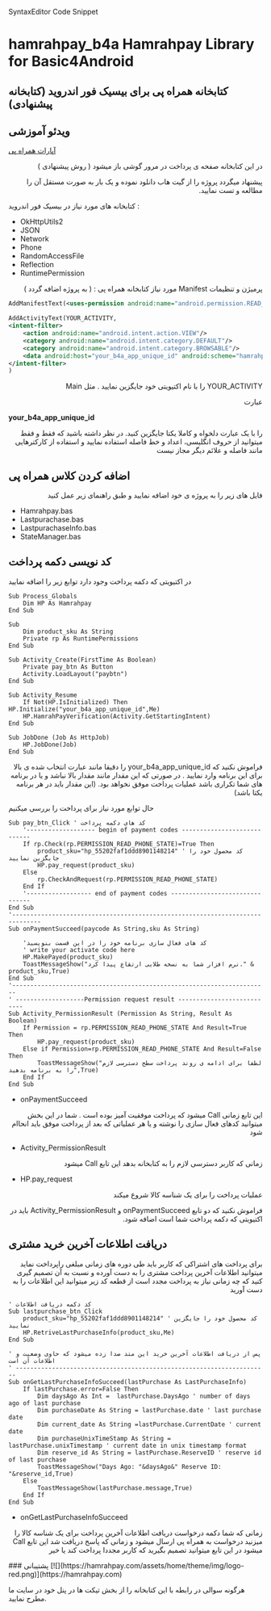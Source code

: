 
SyntaxEditor Code Snippet

# hamrahpay_b4a  Hamrahpay Library for Basic4Android
## کتابخانه همراه پی برای بیسیک فور اندروید  (کتابخانه پیشنهادی)
## ویدئو آموزشی  
[آپارات همراه پی](https://www.aparat.com/v/TBxuV)
<p dir='rtl' align='right'>
در این کتابخانه صفحه ی پرداخت در مرور گوشی باز میشود ( روش پیشنهادی )

</p>
<p dir='rtl' align='right'>
پیشنهاد میگردد پروژه را از گیت هاب دانلود نموده و یک بار به صورت مستقل آن را مطالعه و تست نمایید.
</p>

کتابخانه های مورد نیاز در بیسیک فور اندروید :
* OkHttpUtils2
* JSON
* Network
* Phone
* RandomAccessFile
* Reflection
* RuntimePermission
<p dir='rtl' align='right'>
پرمیژن و تنظیمات Manifest مورد نیاز کتابخانه همراه پی : ( به پروژه اضافه گردد )
</p>

```xml
AddManifestText(<uses-permission android:name="android.permission.READ_PHONE_STATE" />)

AddActivityText(YOUR_ACTIVITY,
<intent-filter>
    <action android:name="android.intent.action.VIEW"/>
    <category android:name="android.intent.category.DEFAULT"/>
    <category android:name="android.intent.category.BROWSABLE"/>
    <data android:host="your_b4a_app_unique_id" android:scheme="hamrahpay"/>
</intent-filter> 
)
```
<p dir='rtl' align='right'>
YOUR_ACTIVITY را با نام اکتیویتی خود جایگزین نمایید . مثل Main
</p>

<p dir='rtl' align='right'>
عبارت
</p>

**your_b4a_app_unique_id**
<p dir='rtl' align='right'>
را با یک عبارت دلخواه و کاملا یکتا جایگزین کنید.
در نظر داشته باشید که فقط و فقط میتوانید از حروف انگلیسی، اعداد و خط فاصله استفاده نمایید و استفاده از کارکترهایی مانند فاصله و علائم دیگر مجاز نیست
</p>

## اضافه کردن کلاس همراه پی  
<p dir='rtl' align='right'>
فایل های زیر  را به پروژه ی خود اضافه نمایید و طبق راهنمای زیر عمل کنید

* Hamrahpay.bas
* Lastpurachase.bas
* LastpurachaseInfo.bas
* StateManager.bas
</p>

## کد نویسی دکمه پرداخت  
در اکتیویتی که دکمه پرداخت وجود دارد توابع زیر را اضافه نمایید

```basic
Sub Process_Globals
	Dim HP As Hamrahpay
End Sub

Sub 
	Dim product_sku As String
	Private rp As RuntimePermissions
End Sub

Sub Activity_Create(FirstTime As Boolean)
	Private pay_btn As Button
	Activity.LoadLayout("paybtn")
End Sub

Sub Activity_Resume
	If Not(HP.IsInitialized) Then HP.Initialize("your_b4a_app_unique_id",Me)
	HP.HamrahPayVerification(Activity.GetStartingIntent)
End Sub

Sub JobDone (Job As HttpJob)
	HP.JobDone(Job)
End Sub
```
<p dir='rtl' align='right'>
فراموش نکنید که your_b4a_app_unique_id را دقیقا مانند عبارت انتخاب شده ی بالا برای این برنامه وارد نمایید . در صورتی که این مقدار مانند مقدار بالا نباشد و یا در برنامه های شما تکراری باشد عملیات پرداخت موفق نخواهد بود.
(این مقدار باید در هر برنامه یکتا باشد)

حال توابع مورد نیاز برای پرداخت را بررسی میکنیم
</p>

```basic
Sub pay_btn_Click ' کد های دکمه پرداخت
	'------------------- begin of payment codes ----------------------------
	If rp.Check(rp.PERMISSION_READ_PHONE_STATE)=True Then
		product_sku="hp_55202faf1ddd8901148214" ' کد محصول خود را جایگزین نمایید
		HP.pay_request(product_sku)
	Else
		rp.CheckAndRequest(rp.PERMISSION_READ_PHONE_STATE)
	End If
	'------------------ end of payment codes -------------------------------
End Sub
'------------------------------------------------------------------------------
Sub	onPaymentSucceed(paycode As String,sku As String)
	
	'کد های فعال سازی برنامه خود را در این قسمت بنویسید
	' write your activate code here
	HP.MakePayed(product_sku)
	ToastMessageShow("نرم افزار شما به نسخه طلایی ارتقاع پیدا کرد." & product_sku,True)
End Sub
'-----------------------------------------------------------------------
' -------------------Permission request result ---------------------------
Sub Activity_PermissionResult (Permission As String, Result As Boolean)
	If Permission = rp.PERMISSION_READ_PHONE_STATE And Result=True Then
		HP.pay_request(product_sku)
	Else if Permission=rp.PERMISSION_READ_PHONE_STATE And Result=False Then
		ToastMessageShow("لطفا برای ادامه ی روند پرداخت سطح دسترسی لازم را به برنامه بدهید",True)
	End If
End Sub
```
* onPaymentSucceed
<p dir='rtl' align='right'>
این تابع زمانی Call میشود که پرداخت موفقیت آمیز بوده است . شما در این بخش میتوانید کدهای فعال سازی را نوشته و یا هر عملیاتی که بعد از پرداخت موفق باید انحاام شود
</p>

* Activity_PermissionResult
<p dir='rtl' align='right'>
زمانی که کاربر دسترسی لازم را به کتابخانه بدهد این تابع Call میشود
</p>

* HP.pay_request
<p dir='rtl' align='right'>
عملیات پرداخت را برای یک شناسه کالا شروع میکند
</p>


<p dir='rtl' align='right'>
فراموش نکنید که دو تابع onPaymentSucceed و Activity_PermissionResult باید در اکتیویتی که دکمه پرداخت شما است اضافه شود.
</p>

## دریافت اطلاعات آخرین خرید مشتری  
<p dir='rtl' align='right'>
برای پرداخت های اشتراکی که کاربر باید طی دوره های زمانی مبلغی راپرداخت نماید میتوانید اطلاعات  آخرین پرداخت مشتری را به دست آورده و نسبت به آن تصمیم گیری کنید که چه زمانی نیاز به پرداخت مجدد است
از قطعه کد زیر میتوانید این اطلاعات را به دست آورید
</p>

```basic
' کد دکمه دریافت اطلاعات
Sub lastpurchase_btn_Click
	product_sku="hp_55202faf1ddd8901148214" ' کد محصول خود را جایگزین نمایید
	HP.RetriveLastPurchaseInfo(product_sku,Me)
End Sub

' پس از دریافت اطلاعات آخرین خرید این متد صدا زده میشود که حاوی وضعیت و اطلاعات آن است
' ----------------------------------------------------------------------
Sub	onGetLastPurchaseInfoSucceed(lastPurchase As LastPurchaseInfo)
	If lastPurchase.error=False Then
		Dim daysAgo As Int =  lastPurchase.DaysAgo ' number of days ago of last purchase
		Dim purchaseDate As String = lastPurchase.date ' last purchase date
		Dim current_date As String =lastPurchase.CurrentDate ' current date
		Dim purchaseUnixTimeStamp As String = lastPurchase.unixTimestamp ' current date in unix timestamp format
		Dim reserve_id As String = lastPurchase.ReserveID ' reserve id of last purchase
		ToastMessageShow("Days Ago: "&daysAgo&" Reserve ID: "&reserve_id,True)
	Else
		ToastMessageShow(lastPurchase.message,True)
	End If
End Sub
```
* onGetLastPurchaseInfoSucceed
<p dir='rtl' align='right'>
زمانی که شما دکمه درخواست دریافت اطلاعات آخرین پرداخت برای یک شناسه کالا را میزنید درخواست به همراه پی ارسال میشود و زمانی که پاسخ دریافت شد این تابع Call  میشود 
در این تابع میتوانید تصمیم بگیرید که کاربر مجددا پرداخت کند یا خیر
</p>
### پشتیبانی  
[![](https://hamrahpay.com/assets/home/theme/img/logo-red.png)](https://hamrahpay.com)

 هرگونه سوالی در رابطه با این کتابخانه را از بخش تیکت ها در پنل خود در سایت ما مطرح نمایید.